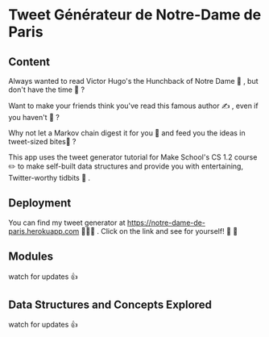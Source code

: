 # Tweet Générateur de Notre-Dame de Paris

## Content
Always wanted to read Victor Hugo's the Hunchback of Notre Dame 🕍 , but don't have the time 🤷 ?

Want to make your friends think you've read this famous author ✍️ , even if you haven't 🤭 ?

Why not let a Markov chain digest it for you 🤔 and feed you the ideas in tweet-sized bites🍴 ?

This app uses the tweet generator tutorial for Make School's CS 1.2 course ✏️ to make self-built data structures and provide you with entertaining, Twitter-worthy tidbits 📲 .  

## Deployment
You can find my tweet generator at https://notre-dame-de-paris.herokuapp.com 👩🏾‍💻 . Click on the link and see for yourself! 🎉 🙌

## Modules
watch for updates 👍

## Data Structures and Concepts Explored
watch for updates 👍
